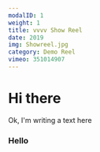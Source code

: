 ```yaml
---
modalID: 1
weight: 1
title: vvvv Show Reel
date: 2019
img: Showreel.jpg
category: Demo Reel
vimeo: 351014907
---
```


# Hi there

Ok, I'm writing a text here

### Hello
